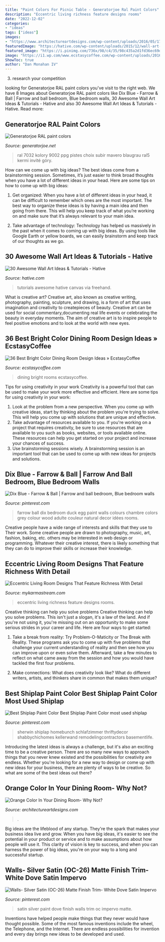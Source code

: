 ```yaml
---
title: "Paint Colors For Picnic Table - Generatorjoe Ral Paint Colors"
description: "Eccentric living richness feature designs rooms"
date: "2022-12-02"
categories:
- "ideas"
tags: ["ideas"]
images:
- "https://www.architectureartdesigns.com/wp-content/uploads/2016/05/17-67-768x512.jpg"
featuredImage: "https://hative.com/wp-content/uploads/2015/12/wall-art-ideas-tutorials/3-wall-art-ideas-tutorials.jpg"
featured_image: "https://i.pinimg.com/736x/98/c4/35/98c435a2d1fd36ec69d0405280c16403--bedroom-colours-upstairs-bedroom.jpg"
image: "https://i1.wp.com/www.ecstasycoffee.com/wp-content/uploads/2016/11/Dining-Rooms-with-Brilliantly.jpg?resize=550%2C825"
ShowToc: true
author: "Dan Monahan IV"
---
```



3. research your competition 

	

		
looking for Generatorjoe RAL paint colors you've visit to the right web. We have 8 Images about Generatorjoe RAL paint colors like Dix Blue - Farrow &amp; Ball | Farrow and ball bedroom, Blue bedroom walls, 30 Awesome Wall Art Ideas &amp; Tutorials - Hative and also 30 Awesome Wall Art Ideas &amp; Tutorials - Hative. Read more:
		
    
## Generatorjoe RAL Paint Colors

<img loading=lazy src="https://www.generatorjoe.net/images/products/web/colors/ral5.jpg" onerror="this.onerror=null;this.src='https://tse4.mm.bing.net/th?id=OIP.lbqVy8hqDdgNyVb9tE-xZwHaPD&amp;pid=15.1';" alt="Generatorjoe RAL paint colors">

_Source: generatorjoe.net_

>ral 7032 kolory 9002 ppg pistes choix subir mavero blaugrau ral5 kermi invité góry. 

	

How can we come up with big ideas?
The best ideas come from a brainstorming session. Sometimes, it’s just easier to think broad thoughts when you have a lot of different ideas in your head. Here are some tips on how to come up with big ideas:
1. Get organized: When you have a lot of different ideas in your head, it can be difficult to remember which ones are the most important. The best way to organize these ideas is by having a main idea and then going from there. This will help you keep track of what you’re working on and make sure that it’s always relevant to your main idea.

2. Take advantage of technology: Technology has helped us massively in the past when it comes to coming up with big ideas. By using tools like Google Earth or yellow boards, we can easily brainstorm and keep track of our thoughts as we go.

    
## 30 Awesome Wall Art Ideas &amp; Tutorials - Hative

<img loading=lazy src="https://hative.com/wp-content/uploads/2015/12/wall-art-ideas-tutorials/3-wall-art-ideas-tutorials.jpg" onerror="this.onerror=null;this.src='https://tse2.mm.bing.net/th?id=OIP.wgvRcVkzOuPScIE3GGc14QHaJ7&amp;pid=15.1';" alt="30 Awesome Wall Art Ideas &amp; Tutorials - Hative">

_Source: hative.com_

>tutorials awesome hative canvas via freehand. 

	

What is creative art?
Creative art, also known as creative writing, photography, painting, sculpture, and drawing, is a form of art that uses imagination and creativity to createpieces of beauty. Creative art can be used for social commentary,documenting real life events or celebrating the beauty in everyday moments. The aim of creative art is to inspire people to feel positive emotions and to look at the world with new eyes.

    
## 36 Best Bright Color Dining Room Design Ideas » EcstasyCoffee

<img loading=lazy src="https://i1.wp.com/www.ecstasycoffee.com/wp-content/uploads/2016/11/Dining-Rooms-with-Brilliantly.jpg?resize=550%2C825" onerror="this.onerror=null;this.src='https://tse4.mm.bing.net/th?id=OIP.d4vmEoEUmF3ObUnIRr-utAHaLH&amp;pid=15.1';" alt="36 Best Bright Color Dining Room Design Ideas » EcstasyCoffee">

_Source: ecstasycoffee.com_

>dining bright rooms ecstasycoffee. 

	

Tips for using creativity in your work
Creativity is a powerful tool that can be used to make your work more effective and efficient. Here are some tips for using creativity in your work:
1. Look at the problem from a new perspective. When you come up with creative ideas, start by thinking about the problem you're trying to solve. This will help you come up with solutions that are unique and effective.
2. Take advantage of resources available to you. If you're working on a project that requires creativity, be sure to use resources that are available to you such as books, websites, or tools available online. These resources can help you get started on your project and increase your chances of success.
3. Use brainstorming sessions wisely. A brainstorming session is an important tool that can be used to come up with new ideas for projects and solutions.

    
## Dix Blue - Farrow &amp; Ball | Farrow And Ball Bedroom, Blue Bedroom Walls

<img loading=lazy src="https://i.pinimg.com/736x/98/c4/35/98c435a2d1fd36ec69d0405280c16403--bedroom-colours-upstairs-bedroom.jpg" onerror="this.onerror=null;this.src='https://tse2.mm.bing.net/th?id=OIP.mc3QCBpCOZ1CRUGECzpFWAHaLH&amp;pid=15.1';" alt="Dix Blue - Farrow &amp; Ball | Farrow and ball bedroom, Blue bedroom walls">

_Source: pinterest.com_

>farrow ball dix bedroom duck egg paint walls colours chambre colors grey colour wood adulte couleur natural decor idées rooms. 

	

Creative people have a wide range of interests and skills that they use to Their work. Some creative people are drawn to photography, music, art, fashion, baking, etc. others may be interested in web design or programming. Whatever their creative interest, there is likely something that they can do to improve their skills or increase their knowledge.

    
## Eccentric Living Room Designs That Feature Richness With Detail

<img loading=lazy src="https://mykarmastream.com/wp-content/uploads/2017/06/eccentric-living-room-4.jpg" onerror="this.onerror=null;this.src='https://tse4.mm.bing.net/th?id=OIP.KYuPCpupgSPftqroMUWgNwHaIn&amp;pid=15.1';" alt="Eccentric Living Room Designs That Feature Richness With Detail">

_Source: mykarmastream.com_

>eccentric living richness feature designs rooms. 

	

Creative thinking can help you solve problems
Creative thinking can help you solve problems. This isn't just a slogan, it's a law of the land. And if you're not using it, you're missing out on an opportunity to make some serious strides in your career and life. Here are four ways to get started: 
1. Take a break from reality: Try Problem-O-Maticity or The Break with Reality. These programs ask you to come up with five problems that challenge your current understanding of reality and then see how you can improve upon or even solve them. Afterward, take a few minutes to reflect on what came away from the session and how you would have tackled the first four problems. 

2. Make connections: What does creativity look like? What do different writers, artists, and thinkers share in common that makes them unique?

    
## Best Shiplap Paint Color Best Shiplap Paint Color Most Used Shiplap

<img loading=lazy src="https://i.pinimg.com/736x/f6/a0/ca/f6a0ca8dd7f07102ec305947102e0952.jpg" onerror="this.onerror=null;this.src='https://tse2.mm.bing.net/th?id=OIP.uSWo6Os128DKm-dffkspAgHaLH&amp;pid=15.1';" alt="Best Shiplap Paint Color Best Shiplap Paint Color most used shiplap">

_Source: pinterest.com_

>sherwin shiplap homebunch schlafzimmer thriftydecor shabbychichomes kellerwand remodelingcontractors basementlife. 

	

Introducing the latest ideas is always a challenge, but it's also an exciting time to be a creative person. There are so many new ways to approach things that you never knew existed and the possibilities for creativity are endless. Whether you're looking for a new way to design or come up with new ideas for your business, there are plenty of ways to be creative. So what are some of the best ideas out there?

    
## Orange Color In Your Dining Room- Why Not?

<img loading=lazy src="https://www.architectureartdesigns.com/wp-content/uploads/2016/05/17-67-768x512.jpg" onerror="this.onerror=null;this.src='https://tse2.mm.bing.net/th?id=OIP.pPQalHQxtaVESUDgmCkgwgHaE8&amp;pid=15.1';" alt="Orange Color In Your Dining Room- Why Not?">

_Source: architectureartdesigns.com_

>. 

	

Big ideas are the lifeblood of any startup. They're the spark that makes your business idea live and grow. When you have big ideas, it's easier to see the potential in your product or service and to make assumptions about how people will use it. This clarity of vision is key to success, and when you can harness the power of big ideas, you're on your way to a long and successful startup.

    
## Walls- Silver Satin (OC-26) Matte Finish Trim- White Dove Satin Impervo

<img loading=lazy src="https://i.pinimg.com/736x/7f/59/89/7f598951c4a6df0a347ee7ae255c8797.jpg" onerror="this.onerror=null;this.src='https://tse1.mm.bing.net/th?id=OIP.yctly2NFe73erIeN5LJutAHaJ3&amp;pid=15.1';" alt="Walls- Silver Satin (OC-26) Matte Finish Trim- White Dove Satin Impervo">

_Source: pinterest.com_

>satin silver paint dove finish walls trim oc impervo matte. 

	

Inventions have helped people make things that they never would have thought possible. Some of the most famous inventions include the wheel, the Telephone, and the Internet. There are endless possibilities for invention and every day brings new ideas to be developed and used.

